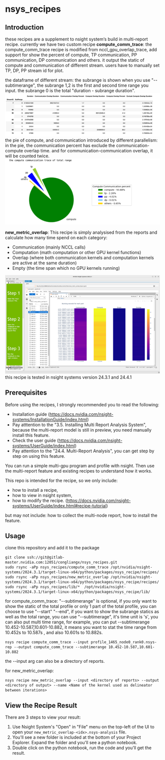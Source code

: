 # nsys_recipes
## Introduction
these recipes are a supplement to nsight system‘s build in multi-report recipe.
currently we have two custom recipe
**compute_comm_trace**:
the compute_comm_trace recipe is modified from nccl_gpu_overlap_trace, add support for show the percent of compute, TP communication, PP communication, DP communication and others.
it output the static of compute and communication of different stream. users have to manually set TP, DP, PP stream id for plot.

the dataframe of different stream:
the subrange is shown when you use "--subtimerange", the subrange 1,2 is the first and second time range you input. the subrange 0 is the total "duration - subrange duration".  
![A graph that shows compute_comm_trace dataframe](imgs/compute_comm_streamdf.png "Result of compute_comm_trace.")
the pie of compute, and communication introduced by different parallelism:
in the pie, the communication percent has exclude the communication-compute overlap time. and for communication-communication overlap, it will be counted twice.
![A graph that shows compute_comm_trace results](imgs/compute_comm_trace.png "Result of compute_comm_trace.")  

**new_metric_overlap**:
This recipe is simply analysised from the reports and calculate how many time spend on each category:
- Communication (mainly NCCL calls)
- Computation (math computation or other GPU kernel functions)
- Overlap (where both communication kernels and computation kernels are active at the same duration)
- Empty (the time span which no GPU kernels running)

![A bar graph that shows running seconds for each category of kernels](imgs/nsys-ui-report.png "Result of analysis multinode report.")
this recipe is tested in nsight systems version 24.3.1 and 24.4.1

## Prerequisites

Before using the recipes, I strongly recommended you to read the following:

- Installation guide (https://docs.nvidia.com/nsight-systems/InstallationGuide/index.html) 
- Pay atttention to the "3.5. Installing Multi Report Analysis System", because the multi-report model is still in preview, you need manually install this feature.
- Check the user guide (https://docs.nvidia.com/nsight-systems/UserGuide/index.html)
- Pay attention to the "24.4. Multi-Report Analysis", you can get step by step on using this feature.

You can run a simple multi-gpu program and profile with nsight. Then use the multi-report feature and existing recipes to understand how it works.

This repo is intended for the recipe, so we only include: 
- how to install a recipe,
- how to view in nsight system,
- how to modify the recipe.  (https://docs.nvidia.com/nsight-systems/UserGuide/index.html#recipe-tutorial)

but may not include: how to collect the multi-node report, how to install the feature.

## Usage
clone this repository and add it to the package
```
git clone ssh://git@gitlab-master.nvidia.com:12051/congliangx/nsys_recipes.git
sudo rsync -aPp nsys_recipes/compute_comm_trace /opt/nvidia/nsight-systems/2024.3.1/target-linux-x64/python/packages/nsys_recipe/recipes/
sudo rsync -aPp nsys_recipes/new_metric_overlap /opt/nvidia/nsight-systems/2024.3.1/target-linux-x64/python/packages/nsys_recipe/recipes/
sudo rsync -aPp nsys_recipes/lib/*  /opt/nvidia/nsight-systems/2024.3.1/target-linux-x64/python/packages/nsys_recipe/lib/
```

for compute_comm_trace:
"--subtimerange" is optional, if you only want to show the static of the total profile or only 1 part of the total profile, you can choose to use "--start" "--end",  if you want to show the subrange statics as well as the total range, you can use "--subtimerage", it's time unit is 's',  you can also put multi time range, for example, you can put --subtimerange 10.452-10.587,10.601-10.882, it means you want to stat the time range from 10.452s to 10.587s , and also 10.601s to 10.882s.  
```
nsys recipe compute_comm_trace --input profile_1465_node0_rank0.nsys-rep --output compute_comm_trace --subtimerange 10.452-10.587,10.601-10.882
```
the --input arg can also be a directory of reports.

for new_metric_overlap:
```
nsys recipe new_metric_overlap --input <directory of reports> --output <directory of output> --name <Name of the kernel used as delineator between iterations>
```

## View the Recipe Result

There are 3 steps to view your result:
1. Use Nsight System's "Open" in "File" menu on the top-left of the UI to open your `new_metric_overlap-<idx>.nsys-analysis` file.
2. You'll see a new folder is included at the bottom of your Project Explorer. Expand the folder and you'll see a python notebook.
3. Double click on the python notebook, run the code and you'll get the result.


